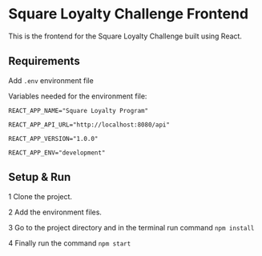 
# Square Loyalty Challenge Frontend
This is the frontend for the Square Loyalty Challenge built using React.




## Requirements
Add `.env` environment file

Variables needed for the environment file:

`REACT_APP_NAME="Square Loyalty Program"`

`REACT_APP_API_URL="http://localhost:8080/api"`

`REACT_APP_VERSION="1.0.0"`

`REACT_APP_ENV="development"`


## Setup & Run

1 Clone the project.

2 Add the environment files.

3 Go to the project directory and in the terminal run command `npm install`

4 Finally run the command `npm start`
